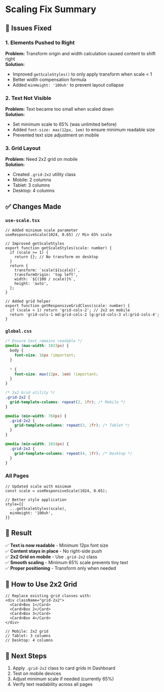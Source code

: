 # Scaling Fix Summary

## 🔧 Issues Fixed

### 1. **Elements Pushed to Right**
**Problem:** Transform origin and width calculation caused content to shift right  
**Solution:**
- Improved `getScaleStyles()` to only apply transform when scale < 1
- Better width compensation formula
- Added `minHeight: '100vh'` to prevent layout collapse

### 2. **Text Not Visible**
**Problem:** Text became too small when scaled down  
**Solution:**
- Set minimum scale to 65% (was unlimited before)
- Added `font-size: max(12px, 1em)` to ensure minimum readable size
- Prevented text size adjustment on mobile

### 3. **Grid Layout**
**Problem:** Need 2x2 grid on mobile  
**Solution:**
- Created `.grid-2x2` utility class
- Mobile: 2 columns
- Tablet: 3 columns  
- Desktop: 4 columns

## ✅ Changes Made

### `use-scale.tsx`
```tsx
// Added minimum scale parameter
useResponsiveScale(1024, 0.65) // Min 65% scale

// Improved getScaleStyles
export function getScaleStyles(scale: number) {
  if (scale >= 1) {
    return {}; // No transform on desktop
  }
  return {
    transform: `scale(${scale})`,
    transformOrigin: 'top left',
    width: `${(100 / scale)}%`,
    height: 'auto',
  };
}

// Added grid helper
export function getResponsiveGridClass(scale: number) {
  if (scale < 1) return 'grid-cols-2'; // 2x2 on mobile
  return 'grid-cols-1 md:grid-cols-2 lg:grid-cols-3 xl:grid-cols-4';
}
```

### `global.css`
```css
/* Ensure text remains readable */
@media (max-width: 1023px) {
  body {
    font-size: 16px !important;
  }
  
  * {
    font-size: max(12px, 1em) !important;
  }
}

/* 2x2 Grid utility */
.grid-2x2 {
  grid-template-columns: repeat(2, 1fr); /* Mobile */
}

@media (min-width: 768px) {
  .grid-2x2 {
    grid-template-columns: repeat(3, 1fr); /* Tablet */
  }
}

@media (min-width: 1024px) {
  .grid-2x2 {
    grid-template-columns: repeat(4, 1fr); /* Desktop */
  }
}
```

### All Pages
```tsx
// Updated scale with minimum
const scale = useResponsiveScale(1024, 0.65);

// Better style application
style={{
  ...getScaleStyles(scale),
  minHeight: '100vh',
}}
```

## 📱 Result

✅ **Text is now readable** - Minimum 12px font size  
✅ **Content stays in place** - No right-side push  
✅ **2x2 Grid on mobile** - Use `.grid-2x2` class  
✅ **Smooth scaling** - Minimum 65% scale prevents tiny text  
✅ **Proper positioning** - Transform only when needed  

## 🎯 How to Use 2x2 Grid

```tsx
// Replace existing grid classes with:
<div className="grid-2x2">
  <Card>Box 1</Card>
  <Card>Box 2</Card>
  <Card>Box 3</Card>
  <Card>Box 4</Card>
</div>

// Mobile: 2x2 grid
// Tablet: 3 columns
// Desktop: 4 columns
```

## 🚀 Next Steps

1. Apply `.grid-2x2` class to card grids in Dashboard
2. Test on mobile devices
3. Adjust minimum scale if needed (currently 65%)
4. Verify text readability across all pages
